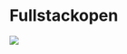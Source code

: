 # Fullstackopen
![](https://wakapi.dev/api/badge/yashkolambekar/interval:any/project:fullstackopen)
